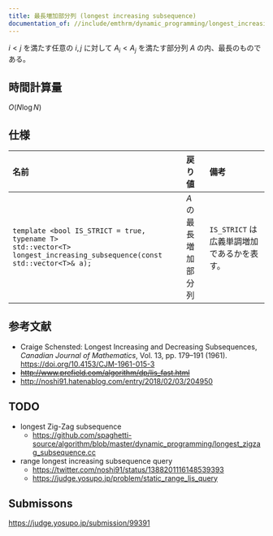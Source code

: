 ```yaml
---
title: 最長増加部分列 (longest increasing subsequence)
documentation_of: //include/emthrm/dynamic_programming/longest_increasing_subsequence.hpp
---
```


$i < j$ を満たす任意の $i, j$ に対して $A_i < A_j$ を満たす部分列 $A$ の内、最長のものである。


## 時間計算量

$O(N\log{N})$


## 仕様

|名前|戻り値|備考|
|:--|:--|:--|
|`template <bool IS_STRICT = true, typename T>`<br>`std::vector<T> longest_increasing_subsequence(const std::vector<T>& a);`|$A$ の最長増加部分列|`IS_STRICT` は広義単調増加であるかを表す。|


## 参考文献

- Craige Schensted: Longest Increasing and Decreasing Subsequences, *Canadian Journal of Mathematics*, Vol. 13, pp. 179–191 (1961). https://doi.org/10.4153/CJM-1961-015-3
- ~~http://www.prefield.com/algorithm/dp/lis_fast.html~~
- http://noshi91.hatenablog.com/entry/2018/02/03/204950


## TODO

- longest Zig-Zag subsequence
  - https://github.com/spaghetti-source/algorithm/blob/master/dynamic_programming/longest_zigzag_subsequence.cc
- range longest increasing subsequence query
  - https://twitter.com/noshi91/status/1388201116148539393
  - https://judge.yosupo.jp/problem/static_range_lis_query


## Submissons

https://judge.yosupo.jp/submission/99391
